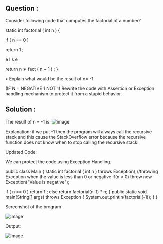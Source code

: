 ## Question :
Consider following code that computes the factorial of a number?

static int factorial ( int n ) {

if ( n == 0 )

return 1 ;

e l s e

return n ∗ fact ( n − 1 ) ; }

• Explain what would be the result of n= -1

(IF N = NEGATIVE 1 NOT 1) Rewrite the code with Assertion or Exception handling mechanism to protect it from a stupid behavior.

## Solution :
The result of n = -1 is:
![image](https://user-images.githubusercontent.com/78461084/197183905-ffa61c9c-ef43-45dc-a2a0-52e0329566ae.png)

Explanation: if we put -1 then the program will always call the recursive stack and this cause the StackOverflow error because the recursive function does not know when to stop calling the recursive stack.

  

Updated Code:

We can protect the code using Exception Handling.

public class Main
{
static int factorial ( int n ) throws Exception{
//throwing Exception when the value is less than 0 or negative
if(n < 0) throw new Exception("Value is negative");
  
if ( n == 0 )
return 1 ;
else
return factorial(n-1) * n;
}
   public static void main(String[] args) throws Exception {
       System.out.println(factorial(-1));
   }
}

Screenshot of the program

![image](https://user-images.githubusercontent.com/78461084/197184007-73673e1f-d776-4cfb-84ab-b63bf50242b1.png)

Output:

![image](https://user-images.githubusercontent.com/78461084/197184078-3da0c944-f204-4f04-b687-7bce9b5e0117.png)
